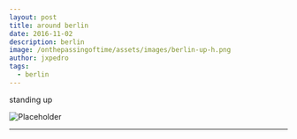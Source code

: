 ```yaml
---
layout: post
title: around berlin
date: 2016-11-02
description: berlin
image: /onthepassingoftime/assets/images/berlin-up-h.png
author: jxpedro
tags: 
  - berlin
---
```

<p >standing up</p>

![Placeholder](/onthepassingoftime/assets/images/berlin-up.png)

<p></p>

<hr/>
